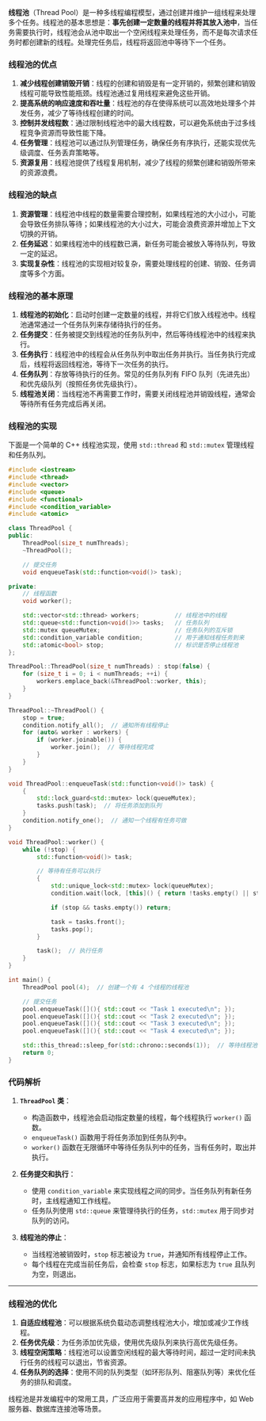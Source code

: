 **线程池**（Thread Pool）是一种多线程编程模型，通过创建并维护一组线程来处理多个任务。线程池的基本思想是：**事先创建一定数量的线程并将其放入池中**，当任务需要执行时，线程池会从池中取出一个空闲线程来处理任务，而不是每次请求任务时都创建新的线程。处理完任务后，线程将返回池中等待下一个任务。

### **线程池的优点**

1. **减少线程创建销毁开销**：线程的创建和销毁是有一定开销的，频繁创建和销毁线程可能导致性能瓶颈。线程池通过复用线程来避免这些开销。
2. **提高系统的响应速度和吞吐量**：线程池的存在使得系统可以高效地处理多个并发任务，减少了等待线程创建的时间。
3. **控制并发线程数**：通过限制线程池中的最大线程数，可以避免系统由于过多线程竞争资源而导致性能下降。
4. **任务管理**：线程池可以通过队列管理任务，确保任务有序执行，还能实现优先级调度、任务丢弃策略等。
5. **资源复用**：线程池提供了线程复用机制，减少了线程的频繁创建和销毁所带来的资源浪费。

### **线程池的缺点**

1. **资源管理**：线程池中线程的数量需要合理控制，如果线程池的大小过小，可能会导致任务排队等待；如果线程池的大小过大，可能会浪费资源并增加上下文切换的开销。
2. **任务延迟**：如果线程池中的线程数已满，新任务可能会被放入等待队列，导致一定的延迟。
3. **实现复杂性**：线程池的实现相对较复杂，需要处理线程的创建、销毁、任务调度等多个方面。

### **线程池的基本原理**

1. **线程池的初始化**：启动时创建一定数量的线程，并将它们放入线程池中。线程池通常通过一个任务队列来存储待执行的任务。
2. **任务提交**：任务被提交到线程池的任务队列中，然后等待线程池中的线程来执行。
3. **任务执行**：线程池中的线程会从任务队列中取出任务并执行。当任务执行完成后，线程将返回线程池，等待下一次任务的执行。
4. **任务队列**：存放等待执行的任务。常见的任务队列有 FIFO 队列（先进先出）和优先级队列（按照任务优先级执行）。
5. **线程池关闭**：当线程池不再需要工作时，需要关闭线程池并销毁线程，通常会等待所有任务完成后再关闭。

### **线程池的实现**

下面是一个简单的 C++ 线程池实现，使用 `std::thread` 和 `std::mutex` 管理线程和任务队列。

```cpp
#include <iostream>
#include <thread>
#include <vector>
#include <queue>
#include <functional>
#include <condition_variable>
#include <atomic>

class ThreadPool {
public:
    ThreadPool(size_t numThreads);
    ~ThreadPool();

    // 提交任务
    void enqueueTask(std::function<void()> task);

private:
    // 线程函数
    void worker();

    std::vector<std::thread> workers;          // 线程池中的线程
    std::queue<std::function<void()>> tasks;   // 任务队列
    std::mutex queueMutex;                     // 任务队列的互斥锁
    std::condition_variable condition;         // 用于通知线程任务到来
    std::atomic<bool> stop;                    // 标识是否停止线程池
};

ThreadPool::ThreadPool(size_t numThreads) : stop(false) {
    for (size_t i = 0; i < numThreads; ++i) {
        workers.emplace_back(&ThreadPool::worker, this);
    }
}

ThreadPool::~ThreadPool() {
    stop = true;
    condition.notify_all();  // 通知所有线程停止
    for (auto& worker : workers) {
        if (worker.joinable()) {
            worker.join();  // 等待线程完成
        }
    }
}

void ThreadPool::enqueueTask(std::function<void()> task) {
    {
        std::lock_guard<std::mutex> lock(queueMutex);
        tasks.push(task);  // 将任务添加到队列
    }
    condition.notify_one();  // 通知一个线程有任务可做
}

void ThreadPool::worker() {
    while (!stop) {
        std::function<void()> task;

        // 等待有任务可以执行
        {
            std::unique_lock<std::mutex> lock(queueMutex);
            condition.wait(lock, [this]() { return !tasks.empty() || stop; });

            if (stop && tasks.empty()) return;

            task = tasks.front();
            tasks.pop();
        }

        task();  // 执行任务
    }
}

int main() {
    ThreadPool pool(4);  // 创建一个有 4 个线程的线程池

    // 提交任务
    pool.enqueueTask([](){ std::cout << "Task 1 executed\n"; });
    pool.enqueueTask([](){ std::cout << "Task 2 executed\n"; });
    pool.enqueueTask([](){ std::cout << "Task 3 executed\n"; });
    pool.enqueueTask([](){ std::cout << "Task 4 executed\n"; });

    std::this_thread::sleep_for(std::chrono::seconds(1));  // 等待线程池完成任务
    return 0;
}
```

### **代码解析**

1. **`ThreadPool` 类**：
    
    - 构造函数中，线程池会启动指定数量的线程，每个线程执行 `worker()` 函数。
    - `enqueueTask()` 函数用于将任务添加到任务队列中。
    - `worker()` 函数在无限循环中等待任务队列中的任务，当有任务时，取出并执行。
2. **任务提交和执行**：
    
    - 使用 `condition_variable` 来实现线程之间的同步。当任务队列有新任务时，主线程通知工作线程。
    - 任务队列使用 `std::queue` 来管理待执行的任务，`std::mutex` 用于同步对队列的访问。
3. **线程池的停止**：
    
    - 当线程池被销毁时，`stop` 标志被设为 `true`，并通知所有线程停止工作。
    - 每个线程在完成当前任务后，会检查 `stop` 标志，如果标志为 `true` 且队列为空，则退出。

---

### **线程池的优化**

1. **自适应线程池**：可以根据系统负载动态调整线程池大小，增加或减少工作线程。
2. **任务优先级**：为任务添加优先级，使用优先级队列来执行高优先级任务。
3. **线程空闲策略**：线程池可以设置空闲线程的最大等待时间，超过一定时间未执行任务的线程可以退出，节省资源。
4. **任务队列的选择**：使用不同的队列类型（如环形队列、阻塞队列等）来优化任务的排队和调度。

线程池是并发编程中的常用工具，广泛应用于需要高并发的应用程序中，如 Web 服务器、数据库连接池等场景。